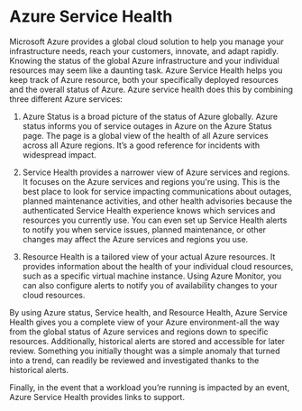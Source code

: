 # Azure Service Health

Microsoft Azure provides a global cloud solution to help you manage your infrastructure needs, reach your customers, innovate, and adapt rapidly. Knowing the status of the global Azure infrastructure and your individual resources may seem like a daunting task. Azure Service Health helps you keep track of Azure resource, both your specifically deployed resources and the overall status of Azure. Azure service health does this by combining three different Azure services:

1) Azure Status is a broad picture of the status of Azure globally. Azure status informs you of service outages in Azure on the Azure Status page. The page is a global view of the health of all Azure services across all Azure regions. It’s a good reference for incidents with widespread impact.

2) Service Health provides a narrower view of Azure services and regions. It focuses on the Azure services and regions you're using. This is the best place to look for service impacting communications about outages, planned maintenance activities, and other health advisories because the authenticated Service Health experience knows which services and resources you currently use. You can even set up Service Health alerts to notify you when service issues, planned maintenance, or other changes may affect the Azure services and regions you use.

3) Resource Health is a tailored view of your actual Azure resources. It provides information about the health of your individual cloud resources, such as a specific virtual machine instance. Using Azure Monitor, you can also configure alerts to notify you of availability changes to your cloud resources.

By using Azure status, Service health, and Resource Health, Azure Service Health gives you a complete view of your Azure environment-all the way from the global status of Azure services and regions down to specific resources. Additionally, historical alerts are stored and accessible for later review. Something you initially thought was a simple anomaly that turned into a trend, can readily be reviewed and investigated thanks to the historical alerts.

Finally, in the event that a workload you’re running is impacted by an event, Azure Service Health provides links to support.

